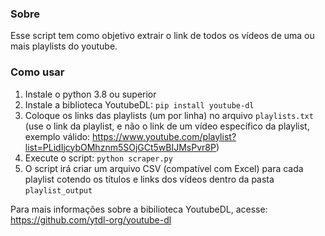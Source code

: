 ### Sobre

Esse script tem como objetivo extrair o link de todos os vídeos de uma ou mais playlists do youtube.

### Como usar

1. Instale o python 3.8 ou superior
2. Instale a biblioteca YoutubeDL: `pip install youtube-dl`
3. Coloque os links das playlists (um por linha) no arquivo `playlists.txt` (use o link da playlist, e não o link de um vídeo específico da playlist, exemplo válido: https://www.youtube.com/playlist?list=PLidIjcybOMhznm5SOjGCt5wBIJMsPvr8P)
4. Execute o script: `python scraper.py`
5. O script irá criar um arquivo CSV (compatível com Excel) para cada playlist cotendo os títulos e links dos vídeos dentro da pasta `playlist_output`

Para mais informações sobre a bibilioteca YoutubeDL, acesse: https://github.com/ytdl-org/youtube-dl
